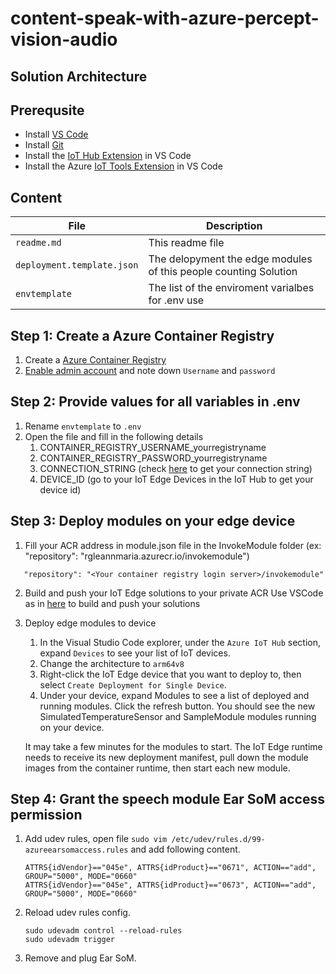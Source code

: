 # content-speak-with-azure-percept-vision-audio


## Solution Architecture


## Prerequsite
- Install [VS Code](https://code.visualstudio.com/)
- Install [Git](https://git-scm.com/)
- Install the [IoT Hub Extension](https://marketplace.visualstudio.com/items?itemName=vsciot-vscode.azure-iot-toolkit) in VS Code
- Install the Azure [IoT Tools Extension](https://marketplace.visualstudio.com/items?itemName=vsciot-vscode.azure-iot-tools) in VS Code

## Content

| File             | Description                                                   |
|-------------------------|---------------------------------------------------------------|
| `readme.md`             | This readme file                                              |
| `deployment.template.json`    | The delopyment the edge modules of this people counting Solution |
| `envtemplate`    | The list of the enviroment varialbes for .env use |


## Step 1: Create a Azure Container Registry

1. Create a [Azure Container Registry](https://docs.microsoft.com/en-us/azure/container-registry/container-registry-get-started-portal#create-a-container-registry)
2. [Enable admin account](https://docs.microsoft.com/en-us/azure/container-registry/container-registry-tutorial-prepare-registry#enable-admin-account) and note down `Username` and `password`

## Step 2: Provide values for all variables in .env
1. Rename `envtemplate` to `.env`
2. Open the file and fill in the following details
   1. CONTAINER_REGISTRY_USERNAME_yourregistryname
   2. CONTAINER_REGISTRY_PASSWORD_yourregistryname
   3. CONNECTION_STRING (check [here](https://github.com/leannhuang/voice-control-inventory-management#get-your-iot-hub-connection-string) to get your connection string)
   4. DEVICE_ID (go to your IoT Edge Devices in the IoT Hub to get your device id)

## Step 3: Deploy modules on your edge device
1. Fill your ACR address in module.json file in the InvokeModule folder (ex: "repository": "rgleannmaria.azurecr.io/invokemodule")
```
   "repository": "<Your container registry login server>/invokemodule"
```
2. Build and push your IoT Edge solutions to your private ACR 
Use VSCode as in [here](https://docs.microsoft.com/en-us/azure/iot-edge/tutorial-develop-for-linux?view=iotedge-2020-11#build-and-push-your-solution) to build and push your solutions

3. Deploy edge modules to device
   1. In the Visual Studio Code explorer, under the `Azure IoT Hub` section, expand `Devices` to see your list of IoT devices.
   2. Change the architecture to `arm64v8`
   3. Right-click the IoT Edge device that you want to deploy to, then select `Create Deployment for Single Device`.
   4. Under your device, expand Modules to see a list of deployed and running modules. Click the refresh button. You should see the new SimulatedTemperatureSensor and SampleModule modules running on your device.
    
    It may take a few minutes for the modules to start. The IoT Edge runtime needs to receive its new deployment manifest, pull down the module images from the container runtime, then start each new module.

## Step 4: Grant the speech module Ear SoM access permission

  1. Add udev rules, open file `sudo vim /etc/udev/rules.d/99-azureearsomaccess.rules` and add following content.   

        ```
        ATTRS{idVendor}=="045e", ATTRS{idProduct}=="0671", ACTION=="add", GROUP="5000", MODE="0660"
        ATTRS{idVendor}=="045e", ATTRS{idProduct}=="0673", ACTION=="add", GROUP="5000", MODE="0660"
        ```

  2. Reload udev rules config.    
  
        ```
        sudo udevadm control --reload-rules
        sudo udevadm trigger
        ```
  3. Remove and plug Ear SoM.